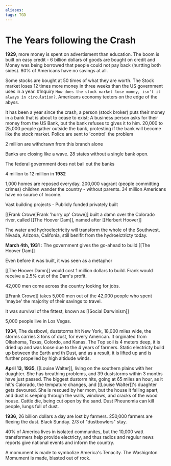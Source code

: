 ```yaml
---
aliases:
tags: TGD
---
```

# The Years following the Crash

**1929**, more money is spent on advertisment than education. The boom is built on easy credit - 6 billion dollars of goods are bought on credit and Money was being borrowed that people could not pay back (hurtting both sides). 80% of Americans have no savings at all.

Some stocks are bought at 50 times of what they are worth. The Stock market loses 12 times more money in three weeks than the US government uses in a year. #Inquiry `How does the stock market lose money, isn't it always in circulation?`. Americans economy teeters on the edge of the abyss.

It has been a year since the crash, a person (stock broker) puts their money in a bank that is about to cease to exist; A business person asks for their money from the US Bank, but the bank refuses to gives it to him.
20,000 to 25,000 people gather outside the bank, protesting if the bank will become like the stock market. Police are sent to 'control' the problem

2 million are withdrawn from this branch alone

Banks are closing like a wave.
28 states without a single bank open.

The federal government does not bail out the banks 

4 million to 12 million in **1932**

1,000 homes are reposed everyday.
200,000 vagrant (people committing crimes) children wander the country - without parents.
34 million Americans have no source of Income.

Vast building projects - Publicly funded privately built

[[Frank Crowe|Frank 'hurry up' Crowe]] built a damn over the Colorado river, called [[The Hoover Dam]], named after [[Herbert Hoover]]

The water and hydroelectricity will transform the whole of the Southwest.
Nivada, Arizona, Califonia, still benifit from the hydroelctricty today.

**March 4th, 1931** : The government gives the go-ahead to build [[The Hoover Dam]]

Even before it was built, it was seen as a metaphor

[[The Hoover Damn]] would cost 1 million dollars to build.
Frank would receive a 2.5% cut of the Dam's profit. 

42,000 men come across the country looking for jobs.

[[Frank Crowe]] takes 5,000 men out of the 42,000 people who spent 'maybe' the majority of their savings to travel.

It was survival of the fittest, known as [[Social Darwinism]]


5,000 people live in Los Vegas.


**1934**, The dustbowl,
duststorms hit New York, 18,000 miles wide, the storms carries 3 tons of dust, for every American.
It orginated from Olkahoma, Texas, Colordo, and Kanas. The Top soil is 4 meters deep, it is dried up and was loose due to the 4 years of farmers. Static electricty build up between the Earth and th Dust, and as a result, it is lifted up and is further propelled by high altidude winds.

**April 13, 1935**, [[Louise Walter]], living on the southern plains with her duaghter. She has breathing problems, and 39 duststorms within 3 months have just passed. The biggest dustorm hits, going at 65 miles an hour, as it hit's Calorado, the tempature changes, and [[Louise Walter]]'s duaghter gets devoured. She is rescued by her mom, but the house it falling apart, and dust is seeping through the walls, windows, and cracks of the wood house. Cattle die, being cut open by the sand. Dust Pheunomia can kill people, lungs full of dust.

**1936**, 26 billion dollars a day are lost by farmers.
250,000 farmers are fleeing the dust. Black Sunday. 2/3 of "dustbowlers" stay.

40% of America lives in isolated communites, but the 10,000 watt transformers help provide electricty, and thus radios and regulur news reports give national events and inform the country.

A momument is made to symbolize America's Tenacity. The Washignton Momument is made, blasted out of rock. 